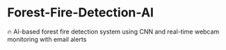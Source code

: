 # Forest-Fire-Detection-AI
🔥 AI-based forest fire detection system using CNN and real-time webcam monitoring with email alerts
